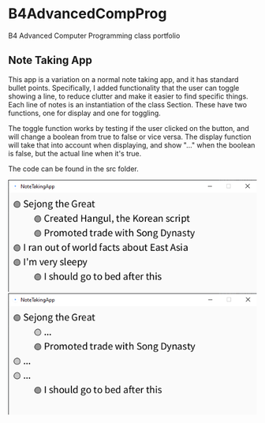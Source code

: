 # B4AdvancedCompProg
B4 Advanced Computer Programming class portfolio

## Note Taking App
This app is a variation on a normal note taking app, and it has standard bullet points. Specifically, I added functionality that the user can toggle showing a line, to reduce clutter and make it easier to find specific things.
Each line of notes is an instantiation of the class Section. These have two functions, one for display and one for toggling. 

The toggle function works by testing if the user clicked on the button, and will change a boolean from true to false or vice versa.
The display function will take that into account when displaying, and show "..." when the boolean is false, but the actual line when it's true.

The code can be found in the src folder.

![Demonstration 1](images/demonstration1.PNG)
![Demonstration 2](images/demonstration2.PNG)
